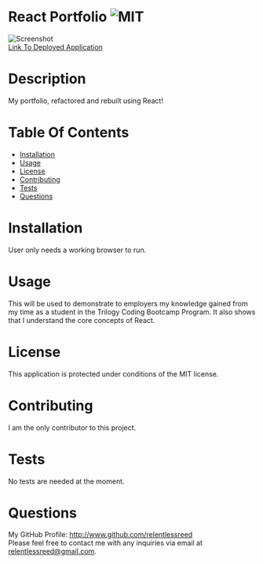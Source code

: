 # React Portfolio ![MIT](https://img.shields.io/badge/license-MIT-blue.svg)

![Screenshot](./photos/portfolioscreenshot.png)  
[Link To Deployed Application](https://edward-reed-react-portfolio.herokuapp.com/)

# Description

My portfolio, refactored and rebuilt using React!

# Table Of Contents

- [Installation](#installation)
- [Usage](#usage)
- [License](#license)
- [Contributing](#contributing)
- [Tests](#tests)
- [Questions](#questions)

# Installation

User only needs a working browser to run.

# Usage

This will be used to demonstrate to employers my knowledge gained from my time as a student in the Trilogy Coding Bootcamp Program. It also shows that I understand the core concepts of React.

# License

This application is protected under conditions of the MIT license.

# Contributing

I am the only contributor to this project.

# Tests

No tests are needed at the moment.

# Questions

My GitHub Profile: http://www.github.com/relentlessreed  
Please feel free to contact me with any inquiries via email at relentlessreed@gmail.com.
